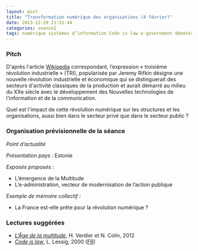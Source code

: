 ```yaml
---
layout: post
title: "Transformation numérique des organisations (4 février)"
date: 2013-12-29 21:51:44
categories: seance2
tags: numérique systèmes d’information Code is law e-government dématérialisation signature électronique réseaux sociaux cloud big data algorithmes données urbanisation secteur public secteur privé
---
```


### Pitch

D'après l'article [Wikipedia][] correspondant, l’expression
«&nbsp;troisième révolution industrielle&nbsp;» (TRI), popularisée
par Jeremy Rifkin désigne une nouvelle révolution industrielle et
économique qui se distinguerait des secteurs d'activité classiques
de la production et aurait démarré au milieu du XXe siècle avec le
développement des Nouvelles technologies de l'information et de la
communication.

Quel est l'impact de cette révolution numérique sur les structures et
les organisations, aussi bien dans le secteur privé que dans le secteur
public ?

### Organisation prévisionnelle de la séance

_Point d’actualité_

_Présentation pays_ : Estonie

_Exposés proposés_ :

- L’émergence de la Multitude
- L’e-administration, vecteur de modernisation de l’action publique

_Exemple de mémoire collectif_ :

- La France est-elle prête pour la révolution numérique ?

### Lectures suggérées

- [*L'Âge de la multitude*][age], H. Verdier et N. Colin, 2012
- [*Code is law*][lessig], L. Lessig, 2000 ([FR][lessigfr])

[Wikipedia]: http://fr.wikipedia.org/wiki/Troisi%C3%A8me_r%C3%A9volution_industrielle
[age]: http://www.amazon.fr/L%C3%A2ge-multitude-Entreprendre-gouverner-r%C3%A9volution/dp/2200277830
[lessig]: http://harvardmagazine.com/2000/01/code-is-law-html
[lessigfr]: http://www.framablog.org/index.php/post/2010/05/22/code-is-law-lessig
